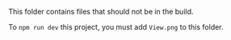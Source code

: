 This folder contains files that should not be in the build.

To `npm run dev` this project, you must add `View.png` to this folder.